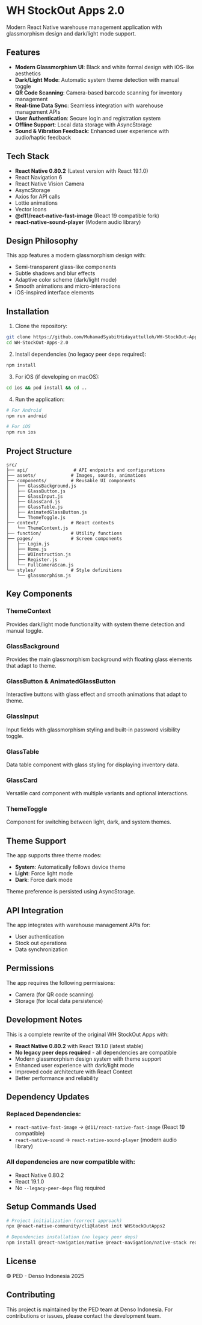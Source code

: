 # WH StockOut Apps 2.0

Modern React Native warehouse management application with glassmorphism design and dark/light mode support.

## Features

- **Modern Glassmorphism UI**: Black and white formal design with iOS-like aesthetics
- **Dark/Light Mode**: Automatic system theme detection with manual toggle
- **QR Code Scanning**: Camera-based barcode scanning for inventory management
- **Real-time Data Sync**: Seamless integration with warehouse management APIs
- **User Authentication**: Secure login and registration system
- **Offline Support**: Local data storage with AsyncStorage
- **Sound & Vibration Feedback**: Enhanced user experience with audio/haptic feedback

## Tech Stack

- **React Native 0.80.2** (Latest version with React 19.1.0)
- React Navigation 6
- React Native Vision Camera
- AsyncStorage
- Axios for API calls
- Lottie animations
- Vector Icons
- **@d11/react-native-fast-image** (React 19 compatible fork)
- **react-native-sound-player** (Modern audio library)

## Design Philosophy

This app features a modern glassmorphism design with:
- Semi-transparent glass-like components
- Subtle shadows and blur effects
- Adaptive color scheme (dark/light mode)
- Smooth animations and micro-interactions
- iOS-inspired interface elements

## Installation

1. Clone the repository:
```bash
git clone https://github.com/MuhamadSyabitHidayattulloh/WH-StockOut-Apps-2.0.git
cd WH-StockOut-Apps-2.0
```

2. Install dependencies (no legacy peer deps required):
```bash
npm install
```

3. For iOS (if developing on macOS):
```bash
cd ios && pod install && cd ..
```

4. Run the application:
```bash
# For Android
npm run android

# For iOS
npm run ios
```

## Project Structure

```
src/
├── api/                 # API endpoints and configurations
├── assets/             # Images, sounds, animations
├── components/         # Reusable UI components
│   ├── GlassBackground.js
│   ├── GlassButton.js
│   ├── GlassInput.js
│   ├── GlassCard.js
│   ├── GlassTable.js
│   ├── AnimatedGlassButton.js
│   └── ThemeToggle.js
├── context/            # React contexts
│   └── ThemeContext.js
├── function/           # Utility functions
├── pages/              # Screen components
│   ├── Login.js
│   ├── Home.js
│   ├── WOInstruction.js
│   ├── Register.js
│   └── FullCameraScan.js
└── styles/             # Style definitions
    └── glassmorphism.js
```

## Key Components

### ThemeContext
Provides dark/light mode functionality with system theme detection and manual toggle.

### GlassBackground
Provides the main glassmorphism background with floating glass elements that adapt to theme.

### GlassButton & AnimatedGlassButton
Interactive buttons with glass effect and smooth animations that adapt to theme.

### GlassInput
Input fields with glassmorphism styling and built-in password visibility toggle.

### GlassTable
Data table component with glass styling for displaying inventory data.

### GlassCard
Versatile card component with multiple variants and optional interactions.

### ThemeToggle
Component for switching between light, dark, and system themes.

## Theme Support

The app supports three theme modes:
- **System**: Automatically follows device theme
- **Light**: Force light mode
- **Dark**: Force dark mode

Theme preference is persisted using AsyncStorage.

## API Integration

The app integrates with warehouse management APIs for:
- User authentication
- Stock out operations
- Data synchronization

## Permissions

The app requires the following permissions:
- Camera (for QR code scanning)
- Storage (for local data persistence)

## Development Notes

This is a complete rewrite of the original WH StockOut Apps with:
- **React Native 0.80.2** with React 19.1.0 (latest stable)
- **No legacy peer deps required** - all dependencies are compatible
- Modern glassmorphism design system with theme support
- Enhanced user experience with dark/light mode
- Improved code architecture with React Context
- Better performance and reliability

## Dependency Updates

### Replaced Dependencies:
- `react-native-fast-image` → `@d11/react-native-fast-image` (React 19 compatible)
- `react-native-sound` → `react-native-sound-player` (modern audio library)

### All dependencies are now compatible with:
- React Native 0.80.2
- React 19.1.0
- No `--legacy-peer-deps` flag required

## Setup Commands Used

```bash
# Project initialization (correct approach)
npx @react-native-community/cli@latest init WHStockOutApps2

# Dependencies installation (no legacy peer deps)
npm install @react-navigation/native @react-navigation/native-stack react-native-screens react-native-safe-area-context @react-native-async-storage/async-storage react-native-vector-icons axios moment react-native-sound-player lottie-react-native @d11/react-native-fast-image react-native-vision-camera react-native-permissions react-native-loading-spinner-overlay react-native-svg uuid react-native-get-random-values
```

## License

© PED - Denso Indonesia 2025

## Contributing

This project is maintained by the PED team at Denso Indonesia. For contributions or issues, please contact the development team.


